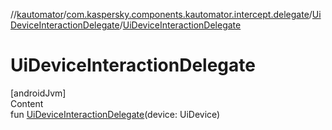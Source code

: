 //[kautomator](../../index.md)/[com.kaspersky.components.kautomator.intercept.delegate](../index.md)/[UiDeviceInteractionDelegate](index.md)/[UiDeviceInteractionDelegate](-ui-device-interaction-delegate.md)



# UiDeviceInteractionDelegate  
[androidJvm]  
Content  
fun [UiDeviceInteractionDelegate](-ui-device-interaction-delegate.md)(device: UiDevice)  



